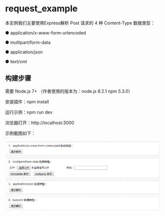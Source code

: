 # request_example
本实例我们主要使用Express解析 Post 请求的 4 种 Content-Type 数据类型： 

 ● application/x-www-form-urlencoded
 
 ● multipart/form-data
 
 ● application/json
 
 ● text/xml
 
## 构建步骤

需要 Node.js 7+ （作者使用的版本为：node.js 8.2.1 npm 5.3.0）

安装插件：npm install

运行示例：npm run dev

浏览器打开：http://localhost:3000

示例截图如下：
<p align="center">
   <img src="https://github.com/fengshi123/request_example/blob/master/static/demo.png" width="1000px">
</p>
